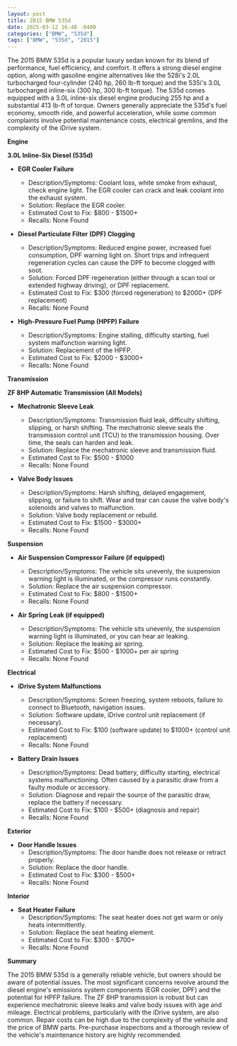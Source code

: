 ```yaml
---
layout: post
title: 2015 BMW 535d
date: 2025-03-12 16:48 -0400
categories: ["BMW", "535d"]
tags: ["BMW", "535d", "2015"]
---
```

The 2015 BMW 535d is a popular luxury sedan known for its blend of performance, fuel efficiency, and comfort. It offers a strong diesel engine option, along with gasoline engine alternatives like the 528i's 2.0L turbocharged four-cylinder (240 hp, 260 lb-ft torque) and the 535i's 3.0L turbocharged inline-six (300 hp, 300 lb-ft torque). The 535d comes equipped with a 3.0L inline-six diesel engine producing 255 hp and a substantial 413 lb-ft of torque. Owners generally appreciate the 535d's fuel economy, smooth ride, and powerful acceleration, while some common complaints involve potential maintenance costs, electrical gremlins, and the complexity of the iDrive system.

**Engine**

**3.0L Inline-Six Diesel (535d)**

*   **EGR Cooler Failure**
    *   Description/Symptoms: Coolant loss, white smoke from exhaust, check engine light. The EGR cooler can crack and leak coolant into the exhaust system.
    *   Solution: Replace the EGR cooler.
    *   Estimated Cost to Fix: $800 - $1500+
    *   Recalls: None Found

*   **Diesel Particulate Filter (DPF) Clogging**
    *   Description/Symptoms: Reduced engine power, increased fuel consumption, DPF warning light on. Short trips and infrequent regeneration cycles can cause the DPF to become clogged with soot.
    *   Solution: Forced DPF regeneration (either through a scan tool or extended highway driving), or DPF replacement.
    *   Estimated Cost to Fix: $300 (forced regeneration) to $2000+ (DPF replacement)
    *   Recalls: None Found

*   **High-Pressure Fuel Pump (HPFP) Failure**
    *   Description/Symptoms: Engine stalling, difficulty starting, fuel system malfunction warning light.
    *   Solution: Replacement of the HPFP.
    *   Estimated Cost to Fix: $2000 - $3000+
    *   Recalls: None Found

**Transmission**

**ZF 8HP Automatic Transmission (All Models)**

*   **Mechatronic Sleeve Leak**
    *   Description/Symptoms: Transmission fluid leak, difficulty shifting, slipping, or harsh shifting. The mechatronic sleeve seals the transmission control unit (TCU) to the transmission housing. Over time, the seals can harden and leak.
    *   Solution: Replace the mechatronic sleeve and transmission fluid.
    *   Estimated Cost to Fix: $500 - $1000
    *   Recalls: None Found

*   **Valve Body Issues**
    *   Description/Symptoms: Harsh shifting, delayed engagement, slipping, or failure to shift. Wear and tear can cause the valve body's solenoids and valves to malfunction.
    *   Solution: Valve body replacement or rebuild.
    *   Estimated Cost to Fix: $1500 - $3000+
    *   Recalls: None Found

**Suspension**

*   **Air Suspension Compressor Failure (if equipped)**
    *   Description/Symptoms: The vehicle sits unevenly, the suspension warning light is illuminated, or the compressor runs constantly.
    *   Solution: Replace the air suspension compressor.
    *   Estimated Cost to Fix: $800 - $1500+
    *   Recalls: None Found

*   **Air Spring Leak (if equipped)**
    *   Description/Symptoms: The vehicle sits unevenly, the suspension warning light is illuminated, or you can hear air leaking.
    *   Solution: Replace the leaking air spring.
    *   Estimated Cost to Fix: $500 - $1000+ per air spring
    *   Recalls: None Found

**Electrical**

*   **iDrive System Malfunctions**
    *   Description/Symptoms: Screen freezing, system reboots, failure to connect to Bluetooth, navigation issues.
    *   Solution: Software update, iDrive control unit replacement (if necessary).
    *   Estimated Cost to Fix: $100 (software update) to $1000+ (control unit replacement)
    *   Recalls: None Found

*   **Battery Drain Issues**
    *   Description/Symptoms: Dead battery, difficulty starting, electrical systems malfunctioning. Often caused by a parasitic draw from a faulty module or accessory.
    *   Solution: Diagnose and repair the source of the parasitic draw, replace the battery if necessary.
    *   Estimated Cost to Fix: $100 - $500+ (diagnosis and repair)
    *   Recalls: None Found

**Exterior**

*   **Door Handle Issues**
    *   Description/Symptoms: The door handle does not release or retract properly.
    *   Solution: Replace the door handle.
    *   Estimated Cost to Fix: $300 - $500+
    *   Recalls: None Found

**Interior**

*   **Seat Heater Failure**
    *   Description/Symptoms: The seat heater does not get warm or only heats intermittently.
    *   Solution: Replace the seat heating element.
    *   Estimated Cost to Fix: $300 - $700+
    *   Recalls: None Found

**Summary**

The 2015 BMW 535d is a generally reliable vehicle, but owners should be aware of potential issues. The most significant concerns revolve around the diesel engine's emissions system components (EGR cooler, DPF) and the potential for HPFP failure. The ZF 8HP transmission is robust but can experience mechatronic sleeve leaks and valve body issues with age and mileage. Electrical problems, particularly with the iDrive system, are also common. Repair costs can be high due to the complexity of the vehicle and the price of BMW parts. Pre-purchase inspections and a thorough review of the vehicle's maintenance history are highly recommended.

